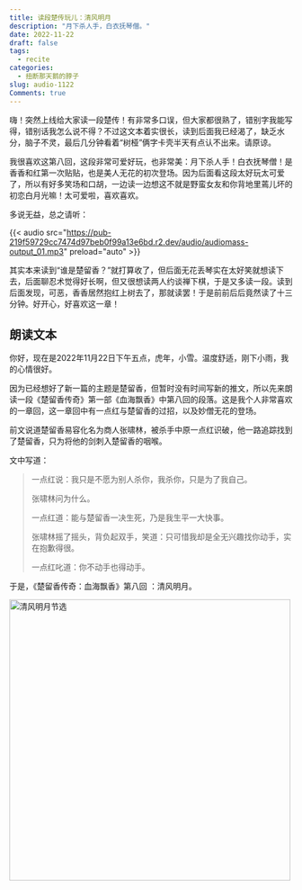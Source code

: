 ```yaml
---
title: 读段楚传玩儿：清风明月
description: "月下杀人手，白衣抚琴僧。"
date: 2022-11-22
draft: false
tags:
  - recite
categories:
  - 扭断那天鹅的脖子
slug: audio-1122
Comments: true
---
```


嗨！突然上线给大家读一段楚传！有非常多口误，但大家都很熟了，错别字我能写得，错别话我怎么说不得？不过这文本着实很长，读到后面我已经渴了，缺乏水分，脑子不灵，最后几分钟看着“树桠”俩字卡壳半天有点认不出来。请原谅。

我很喜欢这第八回，这段非常可爱好玩，也非常美：月下杀人手！白衣抚琴僧！是香香和红第一次贴贴，也是美人无花的初次登场。因为后面看这段太好玩太可爱了，所以有好多笑场和口胡，一边读一边想这不就是野蛮女友和你背地里蔫儿坏的初恋白月光嘛！太可爱啦，喜欢喜欢。

多说无益，总之请听：

{{< audio src="https://pub-219f59729cc7474d97beb0f99a13e6bd.r2.dev/audio/audiomass-output_01.mp3" preload="auto" >}}

其实本来读到“谁是楚留香？”就打算收了，但后面无花丢琴实在太好笑就想读下去，后面聊忍术觉得好长啊，但又很想读两人约谈禅下棋，于是又多读一段。读到后面发现，可恶，香香居然抱红上树去了，那就读罢！于是前前后后竟然读了十三分钟。好开心，好喜欢这一章！

## 朗读文本

你好，现在是2022年11月22日下午五点，虎年，小雪。温度舒适，刚下小雨，我的心情很好。

因为已经想好了新一篇的主题是楚留香，但暂时没有时间写新的推文，所以先来朗读一段《楚留香传奇》第一部《血海飘香》中第八回的段落。这是我个人非常喜欢的一章回，这一章回中有一点红与楚留香的过招，以及妙僧无花的登场。

前文说道楚留香易容化名为商人张啸林，被杀手中原一点红识破，他一路追踪找到了楚留香，只为将他的剑刺入楚留香的咽喉。

文中写道：

> 一点红说：我只是不愿为别人杀你，我杀你，只是为了我自己。
>
> 张啸林问为什么。
>
> 一点红道：能与楚留香一决生死，乃是我生平一大快事。
>
> 张啸林摇了摇头，背负起双手，笑道：只可惜我却是全无兴趣找你动手，实在抱歉得很。
> 
> 一点红叱道：你不动手也得动手。

于是，《楚留香传奇：血海飘香》第八回 ：清风明月。

<img src="https://pub-219f59729cc7474d97beb0f99a13e6bd.r2.dev/image/main/1.png" alt="清风明月节选" width="500">